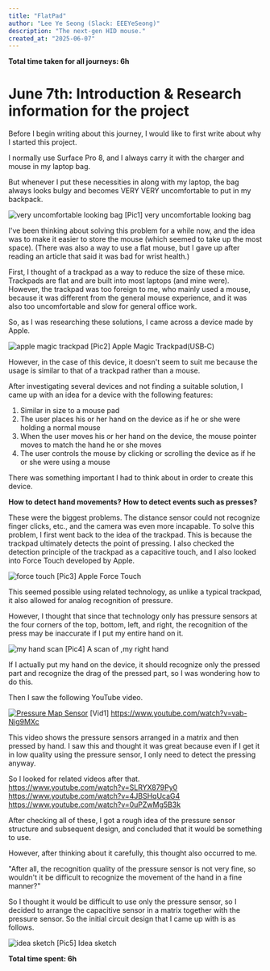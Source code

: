```yaml
---
title: "FlatPad"
author: "Lee Ye Seong (Slack: EEEYeSeong)"
description: "The next-gen HID mouse."
created_at: "2025-06-07"
---
```


**Total time taken for all journeys: 6h**

# June 7th: Introduction & Research information for the project

Before I begin writing about this journey, I would like to first write about why I started this project.

I normally use Surface Pro 8, and I always carry it with the charger and mouse in my laptop bag.

But whenever I put these necessities in along with my laptop, the bag always looks bulgy and becomes VERY VERY uncomfortable to put in my backpack.

![very uncomfortable looking bag](./assets/mouse_in_bag.jpg)
[Pic1] very uncomfortable looking bag

I've been thinking about solving this problem for a while now, and the idea was to make it easier to store the mouse (which seemed to take up the most space).
(There was also a way to use a flat mouse, but I gave up after reading an article that said it was bad for wrist health.)

First, I thought of a trackpad as a way to reduce the size of these mice.
Trackpads are flat and are built into most laptops (and mine were).
However, the trackpad was too foreign to me, who mainly used a mouse, because it was different from the general mouse experience, and it was also too uncomfortable and slow for general office work.

So, as I was researching these solutions, I came across a device made by Apple.

![apple magic trackpad](./assets/apple_trackpad.jpg)
[Pic2] Apple Magic Trackpad(USB‑C)

However, in the case of this device, it doesn't seem to suit me because the usage is similar to that of a trackpad rather than a mouse.

After investigating several devices and not finding a suitable solution, I came up with an idea for a device with the following features:

1. Similar in size to a mouse pad
2. The user places his or her hand on the device as if he or she were holding a normal mouse
3. When the user moves his or her hand on the device, the mouse pointer moves to match the hand he or she moves
4. The user controls the mouse by clicking or scrolling the device as if he or she were using a mouse

There was something important I had to think about in order to create this device.

**How ​​to detect hand movements?**
**How ​​to detect events such as presses?**

These were the biggest problems.
The distance sensor could not recognize finger clicks, etc., and the camera was even more incapable.
To solve this problem, I first went back to the idea of ​​the trackpad. This is because the trackpad ultimately detects the point of pressing.
I also checked the detection principle of the trackpad as a capacitive touch, and I also looked into Force Touch developed by Apple.

![force touch](./assets/force_touch.png)
[Pic3] Apple Force Touch

This seemed possible using related technology, as unlike a typical trackpad, it also allowed for analog recognition of pressure.

However, I thought that since that technology only has pressure sensors at the four corners of the top, bottom, left, and right, the recognition of the press may be inaccurate if I put my entire hand on it.

![my hand scan](./assets/my_hand.jpg)
[Pic4] A scan of ,my right hand

If I actually put my hand on the device, it should recognize only the pressed part and recognize the drag of the pressed part, so I was wondering how to do this.

Then I saw the following YouTube video.

[![Pressure Map Sensor](https://i.ytimg.com/vi/vab-Nig9MXc/hq720.jpg)](https://www.youtube.com/watch?v=vab-Nig9MXc)
[Vid1] https://www.youtube.com/watch?v=vab-Nig9MXc

This video shows the pressure sensors arranged in a matrix and then pressed by hand.
I saw this and thought it was great because even if I get it in low quality using the pressure sensor, I only need to detect the pressing anyway.

So I looked for related videos after that.<br>
https://www.youtube.com/watch?v=SLRYX879Py0<br>
https://www.youtube.com/watch?v=4JBSHqUcaG4<br>
https://www.youtube.com/watch?v=0uPZwMg5B3k

After checking all of these, I got a rough idea of ​​the pressure sensor structure and subsequent design, and concluded that it would be something to use.

However, after thinking about it carefully, this thought also occurred to me.

"After all, the recognition quality of the pressure sensor is not very fine, so wouldn't it be difficult to recognize the movement of the hand in a fine manner?"

So I thought it would be difficult to use only the pressure sensor, so I decided to arrange the capacitive sensor in a matrix together with the pressure sensor. So the initial circuit design that I came up with is as follows.

![idea sketch](./assets/whiteboard_1.jpg)
[Pic5] Idea sketch

**Total time spent: 6h**
